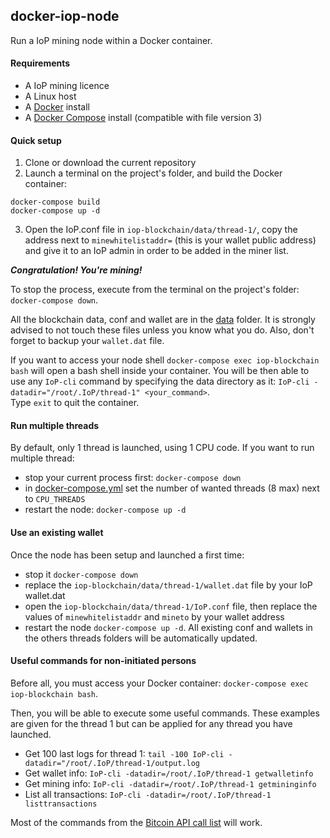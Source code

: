 ## docker-iop-node

Run a IoP mining node within a Docker container.

#### Requirements
- A IoP mining licence
- A Linux host
- A [Docker](https://docs.docker.com/engine/installation/) install
- A [Docker Compose](https://docs.docker.com/compose/install/#install-compose) install (compatible with file version 3)

#### Quick setup

1. Clone or download the current repository
2. Launch a terminal on the project's folder, and build the Docker container: 
```
docker-compose build
docker-compose up -d
```
3. Open the IoP.conf file in `iop-blockchain/data/thread-1/`, copy the address next to `minewhitelistaddr=` (this is your wallet public address) and give it to an IoP admin in order to be added in the miner list.

__*Congratulation! You're mining!*__

To stop the process, execute from the terminal on the project's folder: `docker-compose down`.

All the blockchain data, conf and wallet are in the [data](iop-blockchain/data/) folder. It is strongly advised to not touch these files unless you know what you do. Also, don't forget to backup your `wallet.dat` file.

If you want to access your node shell `docker-compose exec iop-blockchain bash` will open a bash shell inside your container. You will be then able to use any `IoP-cli` command by specifying the data directory as it: `IoP-cli -datadir="/root/.IoP/thread-1" <your_command>`.  
Type `exit` to quit the container.

#### Run multiple threads

By default, only 1 thread is launched, using 1 CPU code. 
If you want to run multiple thread: 
- stop your current process first: `docker-compose down`
- in [docker-compose.yml](docker-compose.yml) set the number of wanted threads (8 max) next to `CPU_THREADS`
- restart the node: `docker-compose up -d`

#### Use an existing wallet

Once the node has been setup and launched a first time:
- stop it `docker-compose down`
- replace the `iop-blockchain/data/thread-1/wallet.dat` file by your IoP wallet.dat
- open the `iop-blockchain/data/thread-1/IoP.conf` file, then replace the values of `minewhitelistaddr` and `mineto` by your wallet address
- restart the node `docker-compose up -d`. All existing conf and wallets in the others threads folders will be automatically updated.

#### Useful commands for non-initiated persons

Before all, you must access your Docker container: `docker-compose exec iop-blockchain bash`.

Then, you will be able to execute some useful commands. These examples are given for the thread 1 but can be applied for any thread you have launched.

- Get 100 last logs for thread 1: `tail -100 IoP-cli -datadir="/root/.IoP/thread-1/output.log`
- Get wallet info: `IoP-cli -datadir=/root/.IoP/thread-1 getwalletinfo`
- Get mining info: `IoP-cli -datadir=/root/.IoP/thread-1 getmininginfo`
- List all transactions: `IoP-cli -datadir=/root/.IoP/thread-1 listtransactions`

Most of the commands from the [Bitcoin API call list](https://en.bitcoin.it/wiki/Original_Bitcoin_client/API_calls_list) will work.

